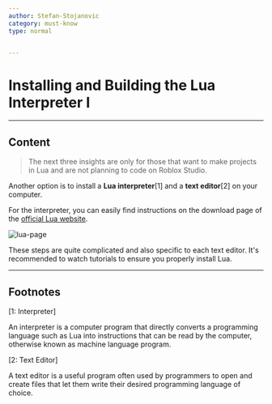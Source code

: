 ```yaml
---
author: Stefan-Stojanovic
category: must-know
type: normal


---
```


# Installing and Building the Lua Interpreter I

---

## Content

> The next three insights are only for those that want to make projects in Lua and are not planning to code on Roblox Studio.

Another option is to install a **Lua interpreter**[1] and a **text editor**[2] on your computer. 

For the interpreter, you can easily find instructions on the download page of the [official Lua website](https://www.lua.org/download.html). 

![lua-page](https://img.enkipro.com/64a0a79caa1509f92a7914b77d97f1b3.png)

These steps are quite complicated and also specific to each text editor. It's recommended to watch tutorials to ensure you properly install Lua.

---

## Footnotes

[1: Interpreter]

An interpreter is a computer program that directly converts a programming language such as Lua into instructions that can be read by the computer, otherwise known as machine language program. 

[2: Text Editor]

A text editor is a useful program often used by programmers to open and create files that let them write their desired programming language of choice.